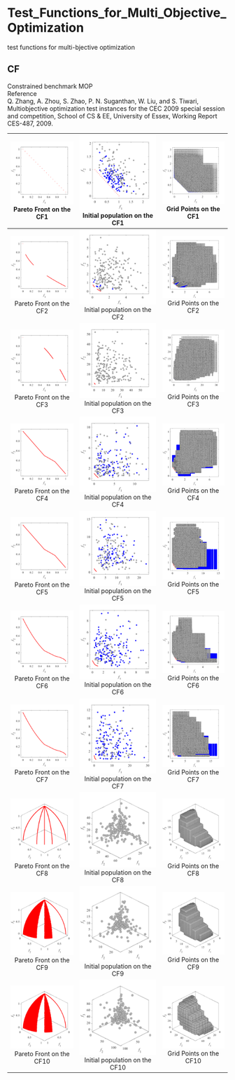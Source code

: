 # Test_Functions_for_Multi_Objective_Optimization
test functions for multi-bjective optimization
 
## CF
Constrained benchmark MOP  
Reference  
Q. Zhang, A. Zhou, S. Zhao, P. N. Suganthan, W. Liu, and S. Tiwari,
Multiobjective optimization test instances for the CEC 2009 special
session and competition, School of CS & EE, University of Essex, Working
Report CES-487, 2009.
 
|![image](../image/PF1/CF1_M2.svg)Pareto Front on the CF1 |![image](../image/Init_pop1/CF1_M2.svg)Initial population on the CF1|![image](../image/Grid1/CF1_M2.svg) Grid Points on the CF1|
|:-:|:-:|:-:|
|![image](../image/PF1/CF2_M2.svg)Pareto Front on the CF2 |![image](../image/Init_pop1/CF2_M2.svg)Initial population on the CF2|![image](../image/Grid1/CF2_M2.svg) Grid Points on the CF2|
|![image](../image/PF1/CF3_M2.svg)Pareto Front on the CF3 |![image](../image/Init_pop1/CF3_M2.svg)Initial population on the CF3|![image](../image/Grid1/CF3_M2.svg) Grid Points on the CF3|
|![image](../image/PF1/CF4_M2.svg)Pareto Front on the CF4 |![image](../image/Init_pop1/CF4_M2.svg)Initial population on the CF4|![image](../image/Grid1/CF4_M2.svg) Grid Points on the CF4|
|![image](../image/PF1/CF5_M2.svg)Pareto Front on the CF5 |![image](../image/Init_pop1/CF5_M2.svg)Initial population on the CF5|![image](../image/Grid1/CF5_M2.svg) Grid Points on the CF5|
|![image](../image/PF1/CF6_M2.svg)Pareto Front on the CF6 |![image](../image/Init_pop1/CF6_M2.svg)Initial population on the CF6|![image](../image/Grid1/CF6_M2.svg) Grid Points on the CF6|
|![image](../image/PF1/CF7_M2.svg)Pareto Front on the CF7 |![image](../image/Init_pop1/CF7_M2.svg)Initial population on the CF7|![image](../image/Grid1/CF7_M2.svg) Grid Points on the CF7|
|![image](../image/PF1/CF8_M3.svg)Pareto Front on the CF8 |![image](../image/Init_pop1/CF8_M3.svg)Initial population on the CF8|![image](../image/Grid1/CF8_M3.svg) Grid Points on the CF8|
|![image](../image/PF1/CF9_M3.svg)Pareto Front on the CF9 |![image](../image/Init_pop1/CF9_M3.svg)Initial population on the CF9|![image](../image/Grid1/CF9_M3.svg) Grid Points on the CF9|
|![image](../image/PF1/CF10_M3.svg)Pareto Front on the CF10 |![image](../image/Init_pop1/CF10_M3.svg)Initial population on the CF10|![image](../image/Grid1/CF10_M3.svg) Grid Points on the CF10|
